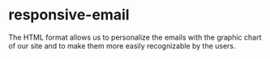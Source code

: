 # responsive-email
 The HTML format allows us to personalize the emails with the graphic chart of our site and to make them more easily recognizable by the users.

